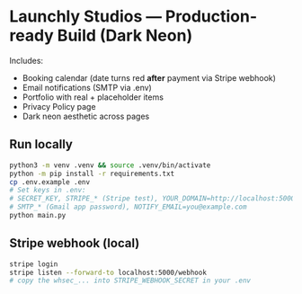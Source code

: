 # Launchly Studios — Production-ready Build (Dark Neon)

Includes:
- Booking calendar (date turns red **after** payment via Stripe webhook)
- Email notifications (SMTP via .env)
- Portfolio with real + placeholder items
- Privacy Policy page
- Dark neon aesthetic across pages

## Run locally
```bash
python3 -m venv .venv && source .venv/bin/activate
python -m pip install -r requirements.txt
cp .env.example .env
# Set keys in .env:
# SECRET_KEY, STRIPE_* (Stripe test), YOUR_DOMAIN=http://localhost:5000
# SMTP_* (Gmail app password), NOTIFY_EMAIL=you@example.com
python main.py
```

## Stripe webhook (local)
```bash
stripe login
stripe listen --forward-to localhost:5000/webhook
# copy the whsec_... into STRIPE_WEBHOOK_SECRET in your .env
```
